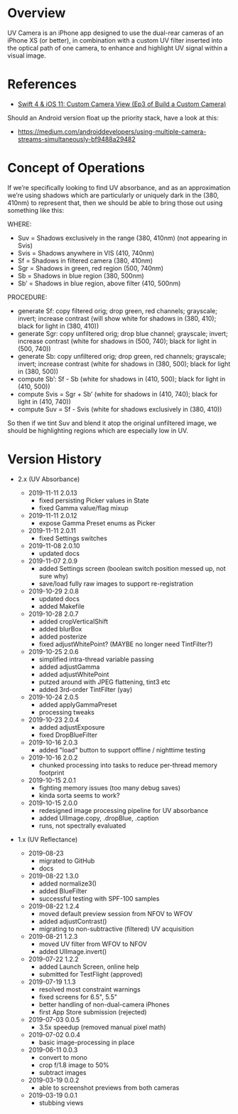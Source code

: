 # Overview

UV Camera is an iPhone app designed to use the dual-rear cameras of an iPhone XS
(or better), in combination with a custom UV filter inserted into the optical path
of one camera, to enhance and highlight UV signal within a visual image.

# References

- [Swift 4 & iOS 11: Custom Camera View (Ep3 of Build a Custom Camera)](https://www.youtube.com/watch?v=7TqXrMnfJy8)

Should an Android version float up the priority stack, have a look at this:

- https://medium.com/androiddevelopers/using-multiple-camera-streams-simultaneously-bf9488a29482

# Concept of Operations

If we’re specifically looking to find UV absorbance, and as an approximation 
we’re using shadows which are particularly or uniquely dark in the (380, 410nm) 
to represent that, then we should be able to bring those out using something like
this:

WHERE:

- Suv  = Shadows exclusively in the range (380, 410nm) (not appearing in Svis)
- Svis = Shadows anywhere in VIS (410, 740nm)
- Sf   = Shadows in filtered camera (380, 410nm)
- Sgr  = Shadows in green, red region (500, 740nm)
- Sb   = Shadows in blue region (380, 500nm)
- Sb’  = Shadows in blue region, above filter (410, 500nm)

PROCEDURE:

- generate Sf: copy filtered orig; drop green, red channels; grayscale; invert; 
  increase contrast (will show white for shadows in (380, 410); black for light 
  in (380, 410))
- generate Sgr: copy unfiltered orig; drop blue channel; grayscale; invert; 
  increase contrast (white for shadows in (500, 740); black for light in (500, 740))
- generate Sb: copy unfiltered orig; drop green, red channels; grayscale; invert;
  increase contrast (white for shadows in (380, 500); black for light in (380, 500))
- compute Sb’: Sf - Sb (white for shadows in (410, 500); black for light in (410, 500))
- compute Svis = Sgr + Sb’ (white for shadows in (410, 740); black for light in (410, 740))
- compute Suv = Sf - Svis (white for shadows exclusively in (380, 410))

So then if we tint Suv and blend it atop the original unfiltered image, we should
be highlighting regions which are especially low in UV.

# Version History

- 2.x (UV Absorbance)

    - 2019-11-11 2.0.13
        - fixed persisting Picker values in State
        - fixed Gamma value/flag mixup
    - 2019-11-11 2.0.12
        - expose Gamma Preset enums as Picker
    - 2019-11-11 2.0.11
        - fixed Settings switches
    - 2019-11-08 2.0.10
        - updated docs
    - 2019-11-07 2.0.9
        - added Settings screen (boolean switch position messed up, not sure why)
        - save/load fully raw images to support re-registration
    - 2019-10-29 2.0.8
        - updated docs
        - added Makefile
    - 2019-10-28 2.0.7
        - added cropVerticalShift
        - added blurBox
        - added posterize
        - fixed adjustWhitePoint? (MAYBE no longer need TintFilter?)
    - 2019-10-25 2.0.6
        - simplified intra-thread variable passing
        - added adjustGamma
        - added adjustWhitePoint
        - putzed around with JPEG flattening, tint3 etc
        - added 3rd-order TintFilter (yay)
    - 2019-10-24 2.0.5
        - added applyGammaPreset
        - processing tweaks
    - 2019-10-23 2.0.4
        - added adjustExposure
        - fixed DropBlueFilter
    - 2019-10-16 2.0.3
        - added "load" button to support offline / nighttime testing
    - 2019-10-16 2.0.2
        - chunked processing into tasks to reduce per-thread memory footprint
    - 2019-10-15 2.0.1
        - fighting memory issues (too many debug saves)
        - kinda sorta seems to work?
    - 2019-10-15 2.0.0
        - redesigned image processing pipeline for UV absorbance
        - added UIImage.copy, .dropBlue, .caption
        - runs, not spectrally evaluated

- 1.x (UV Reflectance)

    - 2019-08-23
        - migrated to GitHub
        - docs
    - 2019-08-22 1.3.0
        - added normalize3()
        - added BlueFilter
        - successful testing with SPF-100 samples
    - 2019-08-22 1.2.4
        - moved default preview session from NFOV to WFOV
        - added adjustContrast()
        - migrating to non-subtractive (filtered) UV acquisition
    - 2019-08-21 1.2.3
        - moved UV filter from WFOV to NFOV
        - added UIImage.invert()
    - 2019-07-22 1.2.2
        - added Launch Screen, online help
        - submitted for TestFlight (approved)
    - 2019-07-19 1.1.3
        - resolved most constraint warnings
        - fixed screens for 6.5", 5.5"
        - better handling of non-dual-camera iPhones
        - first App Store submission (rejected)
    - 2019-07-03 0.0.5
        - 3.5x speedup (removed manual pixel math)
    - 2019-07-02 0.0.4
        - basic image-processing in place
    - 2019-06-11 0.0.3
        - convert to mono
        - crop f/1.8 image to 50%
        - subtract images
    - 2019-03-19 0.0.2
        - able to screenshot previews from both cameras
    - 2019-03-19 0.0.1
        - stubbing views
